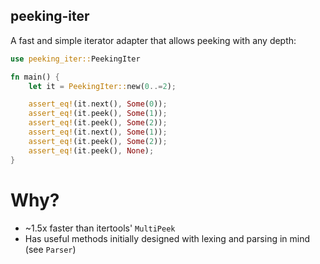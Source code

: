 peeking-iter
------------

A fast and simple iterator adapter that allows peeking with any depth:

```rust
use peeking_iter::PeekingIter

fn main() {
    let it = PeekingIter::new(0..=2);

    assert_eq!(it.next(), Some(0));
    assert_eq!(it.peek(), Some(1));
    assert_eq!(it.peek(), Some(2));
    assert_eq!(it.next(), Some(1));
    assert_eq!(it.peek(), Some(2));
    assert_eq!(it.peek(), None);
}
```

# Why?
- ~1.5x faster than itertools' `MultiPeek`
- Has useful methods initially designed with lexing and parsing in mind (see `Parser`)
